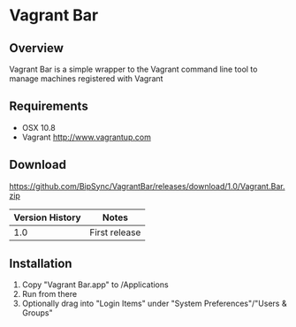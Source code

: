 # Vagrant Bar

## Overview

Vagrant Bar is a simple wrapper to the Vagrant command line tool to manage machines registered with Vagrant

## Requirements

* OSX 10.8
* Vagrant http://www.vagrantup.com

## Download

https://github.com/BipSync/VagrantBar/releases/download/1.0/Vagrant.Bar.zip


Version History|Notes
----|----
1.0 | First release

## Installation
1. Copy "Vagrant Bar.app" to /Applications
2. Run from there
3. Optionally drag into "Login Items" under "System Preferences"/"Users & Groups"